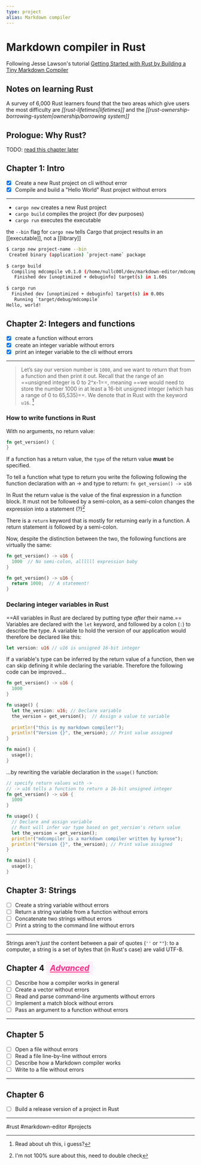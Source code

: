 ```yaml
---
type: project
alias: Markdown compiler
---
```


# Markdown compiler in Rust
Following Jesse Lawson's tutorial [Getting Started with Rust by Building a Tiny Markdown Compiler](https://jesselawson.org/rust/getting-started-with-rust-by-building-a-tiny-markdown-compiler/)

## Notes on learning Rust
A survey of 6,000 Rust learners found that the two areas which give users the most difficulty are _[[rust-lifetimes|lifetimes]]_ and the _[[rust-ownership-borrowing-system|ownership/borrowing system]]_

## Prologue: Why Rust?
TODO: [read this chapter later](https://jesselawson.org/rust/getting-started-with-rust-by-building-a-tiny-markdown-compiler/#prologue)

## Chapter 1: Intro
- [x] Create a new Rust project on cli without error
- [x] Compile and build a "Hello World" Rust project without errors

---

- `cargo new` creates a new Rust project
- `cargo build` compiles the project (for dev purposes)
- `cargo run` executes the executable

the `--bin` flag for `cargo new` tells Cargo that project results in an [[executable]], not a [[library]]
 
 ```sh
$ cargo new project-name --bin
  Created binary (application) `project-name` package
  
$ cargo build
   Compiling mdcompile v0.1.0 (/home/nullc00l/dev/markdown-editor/mdcompile)
    Finished dev [unoptimized + debuginfo] target(s) in 1.60s
    
$ cargo run
   Finished dev [unoptimized + debuginfo] target(s) in 0.00s
    Running `target/debug/mdcompile`
Hello, world!
```


## Chapter 2: Integers and functions
- [x] create a function without errors
- [x] create an integer variable without errors
- [x] print an integer variable to the cli without errors

---

>Let’s say our version number is `1000`, and we want to return that from a function and then print it out. Recall that the range of an ==unsigned integer is 0 to 2^x-1==, meaning ==we would need to store the number 1000 in at least a 16-bit unsigned integer (which has a range of 0 to 65,535)==. We denote that in Rust with the keyword `u16`. [^0]

[^0]: Read about uh this, i guess?


### How to write functions in Rust
With no arguments, no return value:
```rust
fn get_version() {
}
```

If a function has a return value, the `type` of the return value **must** be specified.

To tell a function what type to return you write the following following the function declaration with an -> and type to return: `fn get_version() -> u16`

In Rust the return value is the value of the final expression in a function block. It must not be followed by a semi-colon, as a semi-colon changes the expression into a statement (?)[^1]

[^1]:I'm not 100% sure about this, need to double check

There is a `return` keyword that is mostly for returning early in a function. A return statement _is_ followed by a semi-colon.

Now, despite the distinction between the two, the following functions are virtually the same:

```rust
fn get_version() -> u16 {
  1000  // No semi-colon, allllll expression baby
}

fn get_version() -> u16 {
  return 1000;  // A statement!
}
```


### Declaring integer variables in Rust
==All variables in Rust are declared by putting type _after_ their name.== Variables are declared with the `let` keyword, and followed by a colon (`:`) to describe the type. A variable to hold the version of our application would therefore be declared like this:

```rust
let version: u16 // u16 is unsigned 16-bit integer
```

If a variable's type can be inferred by the return value of a function, then we can skip defining it while declaring the variable. Therefore the following code can be improved...

```rust
fn get_version() -> u16 {
  1000
}

fn usage() {
  let the_version: u16; // Declare variable
  the_version = get_version();  // Assign a value to variable
  
  println!("this is my markdown compiler!");
  println!("Version {}", the_version); // Print value assigned
}

fn main() {
  usage();
}
```

...by rewriting the variable declaration in the `usage()` function:
```rust
// specify return values with ->
// -> u16 tells a function to return a 16-bit unsigned integer
fn get_version() -> u16 {
  1000
}

fn usage() {
  // Declare and assign variable
  // Rust will infer var type based on get_version's return value
  let the_version = get_version();  
  println!("mdcompiler is a markdown compiler written by kyrose");
  println!("Version {}", the_version); // Print value assigned
}

fn main() {
  usage();
}
```

## Chapter 3: Strings
- [ ] Create a string variable without errors
- [ ] Return a string variable from a function without errors
- [ ] Concatenate two strings without errors
- [ ] Print a string to the command line without errors

---

Strings aren't _just_ the content between a pair of quotes (`''` or `""`): to a computer, a string is a set of bytes that (in Rust's case) are valid UTF-8.

## Chapter 4 <span style="padding:5px 10px;font-style:italic;font-weight:700;color:#FF2A8A;background:#FFEFF8;text-decoration:underline;">Advanced</span>
- [ ] Describe how a compiler works in general
- [ ] Create a vector without errors
- [ ] Read and parse command-line arguments without errors
- [ ] Implement a match block without errors
- [ ] Pass an argument to a function without errors

---

## Chapter 5
- [ ] Open a file without errors
- [ ] Read a file line-by-line without errors
- [ ] Describe how a Markdown compiler works
- [ ] Write to a file without errors

---

## Chapter 6
- [ ] Build a release version of a project in Rust

---

#rust #markdown-editor #projects
